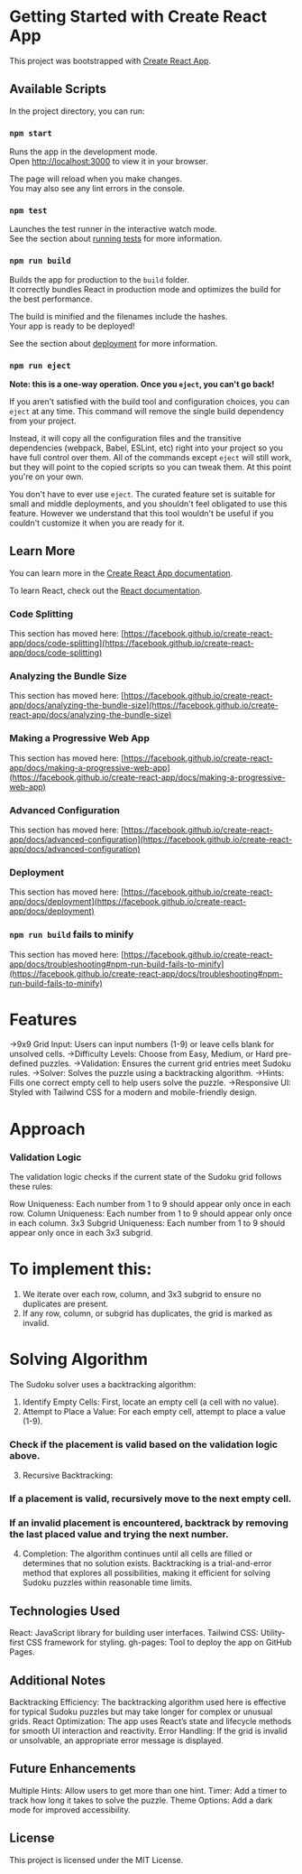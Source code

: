 # Getting Started with Create React App

This project was bootstrapped with [Create React App](https://github.com/facebook/create-react-app).

## Available Scripts

In the project directory, you can run:

### `npm start`

Runs the app in the development mode.\
Open [http://localhost:3000](http://localhost:3000) to view it in your browser.

The page will reload when you make changes.\
You may also see any lint errors in the console.

### `npm test`

Launches the test runner in the interactive watch mode.\
See the section about [running tests](https://facebook.github.io/create-react-app/docs/running-tests) for more information.

### `npm run build`

Builds the app for production to the `build` folder.\
It correctly bundles React in production mode and optimizes the build for the best performance.

The build is minified and the filenames include the hashes.\
Your app is ready to be deployed!

See the section about [deployment](https://facebook.github.io/create-react-app/docs/deployment) for more information.

### `npm run eject`

**Note: this is a one-way operation. Once you `eject`, you can't go back!**

If you aren't satisfied with the build tool and configuration choices, you can `eject` at any time. This command will remove the single build dependency from your project.

Instead, it will copy all the configuration files and the transitive dependencies (webpack, Babel, ESLint, etc) right into your project so you have full control over them. All of the commands except `eject` will still work, but they will point to the copied scripts so you can tweak them. At this point you're on your own.

You don't have to ever use `eject`. The curated feature set is suitable for small and middle deployments, and you shouldn't feel obligated to use this feature. However we understand that this tool wouldn't be useful if you couldn't customize it when you are ready for it.

## Learn More

You can learn more in the [Create React App documentation](https://facebook.github.io/create-react-app/docs/getting-started).

To learn React, check out the [React documentation](https://reactjs.org/).

### Code Splitting

This section has moved here: [https://facebook.github.io/create-react-app/docs/code-splitting](https://facebook.github.io/create-react-app/docs/code-splitting)

### Analyzing the Bundle Size

This section has moved here: [https://facebook.github.io/create-react-app/docs/analyzing-the-bundle-size](https://facebook.github.io/create-react-app/docs/analyzing-the-bundle-size)

### Making a Progressive Web App

This section has moved here: [https://facebook.github.io/create-react-app/docs/making-a-progressive-web-app](https://facebook.github.io/create-react-app/docs/making-a-progressive-web-app)

### Advanced Configuration

This section has moved here: [https://facebook.github.io/create-react-app/docs/advanced-configuration](https://facebook.github.io/create-react-app/docs/advanced-configuration)

### Deployment

This section has moved here: [https://facebook.github.io/create-react-app/docs/deployment](https://facebook.github.io/create-react-app/docs/deployment)

### `npm run build` fails to minify

This section has moved here: [https://facebook.github.io/create-react-app/docs/troubleshooting#npm-run-build-fails-to-minify](https://facebook.github.io/create-react-app/docs/troubleshooting#npm-run-build-fails-to-minify)

# Features

->9x9 Grid Input: Users can input numbers (1-9) or leave cells blank for unsolved cells.
->Difficulty Levels: Choose from Easy, Medium, or Hard pre-defined puzzles.
->Validation: Ensures the current grid entries meet Sudoku rules.
->Solver: Solves the puzzle using a backtracking algorithm.
->Hints: Fills one correct empty cell to help users solve the puzzle.
->Responsive UI: Styled with Tailwind CSS for a modern and mobile-friendly design.

# Approach
### Validation Logic
The validation logic checks if the current state of the Sudoku grid follows these rules:

Row Uniqueness: Each number from 1 to 9 should appear only once in each row.
Column Uniqueness: Each number from 1 to 9 should appear only once in each column.
3x3 Subgrid Uniqueness: Each number from 1 to 9 should appear only once in each 3x3 subgrid.

# To implement this:

1. We iterate over each row, column, and 3x3 subgrid to ensure no duplicates are present.
2. If any row, column, or subgrid has duplicates, the grid is marked as invalid.

# Solving Algorithm
The Sudoku solver uses a backtracking algorithm:

1. Identify Empty Cells: First, locate an empty cell (a cell with no value).
2. Attempt to Place a Value: For each empty cell, attempt to place a value (1-9).
### Check if the placement is valid based on the validation logic above.
3. Recursive Backtracking:
### If a placement is valid, recursively move to the next empty cell.
### If an invalid placement is encountered, backtrack by removing the last placed value and trying the next number.
4. Completion: The algorithm continues until all cells are filled or determines that no solution exists.
Backtracking is a trial-and-error method that explores all possibilities, making it efficient for solving Sudoku puzzles within reasonable time limits.

## Technologies Used
React: JavaScript library for building user interfaces.
Tailwind CSS: Utility-first CSS framework for styling.
gh-pages: Tool to deploy the app on GitHub Pages.

## Additional Notes
Backtracking Efficiency: The backtracking algorithm used here is effective for typical Sudoku puzzles but may take longer for complex or unusual grids.
React Optimization: The app uses React’s state and lifecycle methods for smooth UI interaction and reactivity.
Error Handling: If the grid is invalid or unsolvable, an appropriate error message is displayed.

## Future Enhancements
 Multiple Hints: Allow users to get more than one hint.
 Timer: Add a timer to track how long it takes to solve the puzzle.
 Theme Options: Add a dark mode for improved accessibility.

## License
This project is licensed under the MIT License.
